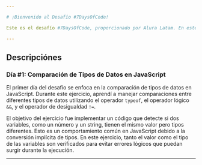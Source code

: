 ```yaml
---

# ¡Bienvenido al Desafío #7DaysOfCode!

Este es el desafío #7DaysOfCode, proporcionado por Alura Latam. En este repositorio encontrarás el código correspondiente a cada día del desafío.

---
```


## Descripciónes

### Día #1: Comparación de Tipos de Datos en JavaScript

El primer día del desafío se enfoca en la comparación de tipos de datos en JavaScript. Durante este ejercicio, aprendí a manejar comparaciones entre diferentes tipos de datos utilizando el operador `typeof`, el operador lógico `&&`, y el operador de desigualdad `!=`.

El objetivo del ejercicio fue implementar un código que detecte si dos variables, como un número y un string, tienen el mismo valor pero tipos diferentes. Esto es un comportamiento común en JavaScript debido a la conversión implícita de tipos. En este ejercicio, tanto el valor como el tipo de las variables son verificados para evitar errores lógicos que puedan surgir durante la ejecución.

---
